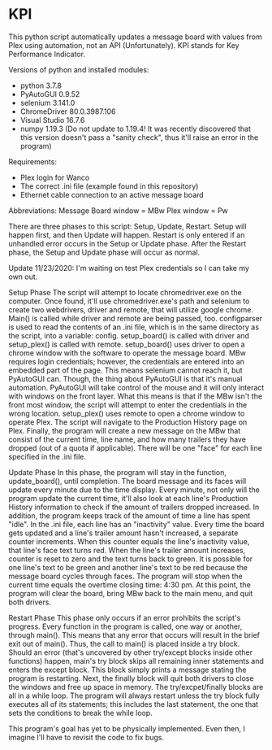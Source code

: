 # KPI
This python script automatically updates a message board with values from Plex using automation, not an API (Unfortunately).
KPI stands for Key Performance Indicator.

Versions of python and installed modules:
- python 3.7.8
- PyAutoGUI 0.9.52
- selenium 3.141.0
- ChromeDriver 80.0.3987.106
- Visual Studio 16.7.6
- numpy 1.19.3 (Do not update to 1.19.4! It was recently discovered that this version doesn't pass a "sanity check", thus it'll raise an error in the program)

Requirements:
- Plex login for Wanco
- The correct .ini file (example found in this repository)
- Ethernet cable connection to an active message board

Abbreviations:
Message Board window = MBw
Plex window = Pw

There are three phases to this script: Setup, Update, Restart.
Setup will happen first, and then Update will happen.
Restart is only entered if an unhandled error occurs in the Setup or Update phase. After the Restart phase, the Setup and Update phase will occur as normal.

Update 11/23/2020: I'm waiting on test Plex credentials so I can take my own out.

Setup Phase
The script will attempt to locate chromedriver.exe on the computer. Once found, it'll use chromedriver.exe's path and selenium to create 
two webdrivers, driver and remote, that will utilize google chrome. Main() is called while driver and remote are being passed, too.
configparser is used to read the contents of an .ini file, which is in the same directory as the script, into a variable: config.
setup_board() is called with driver and setup_plex() is called with remote. setup_board() uses driver to open a chrome window with the
software to operate the message board. MBw requires login credentials; however, the credentials are entered into an embedded part of the
page. This means selenium cannot reach it, but PyAutoGUI can. Though, the thing about PyAutoGUI is that it's manual automation.
PyAutoGUI will take control of the mouse and it will only interact with windows on the front layer. What this means is that
if the MBw isn't the front most window, the script will attempt to enter the credentials in the wrong location. setup_plex() uses remote
to open a chrome window to operate Plex. The script will navigate to the Production History page on Plex. Finally, the program will
create a new message on the MBw that consist of the current time, line name, and how many trailers they have dropped (out of a quota
if applicable). There will be one "face" for each line specified in the .ini file. 

Update Phase
In this phase, the program will stay in the function, update_board(), until completion. The board message and its faces will update
every minute due to the time display. Every minute, not only will the program update the current time, it'll also look at each line's
Production History information to check if the amount of trailers dropped increased. In addition, the program keeps track of the amount
of time a line has spent "idle". In the .ini file, each line has an "inactivity" value. Every time the board gets updated and a line's
trailer amount hasn't increased, a separate counter increments. When this counter equals the line's inactivity value, that line's
face text turns red. When the line's trailer amount increases, counter is reset to zero and the text turns back to green. It is
possible for one line's text to be green and another line's text to be red because the message board cycles through faces. The 
program will stop when the current time equals the overtime closing time: 4:30 pm. At this point, the program will clear the board,
bring MBw back to the main menu, and quit both drivers.

Restart Phase
This phase only occurs if an error prohibits the script's progress. Every function in the program is called, one way or another, through
main(). This means that any error that occurs will result in the brief exit out of main(). Thus, the call to main() is placed inside
a try block. Should an error (that's uncovered by other try/except blocks inside other functions) happen, main's try block skips
all remaining inner statements and enters the except block. This block simply prints a message stating the program is restarting. Next,
the finally block will quit both drivers to close the windows and free up space in memory. The try/excpet/finally blocks are all in a
while loop. The program will always restart unless the try block fully executes all of its statements; this includes the last statement,
the one that sets the conditions to break the while loop.

This program's goal has yet to be physically implemented. Even then, I imagine I'll have to revisit the code to fix bugs.
